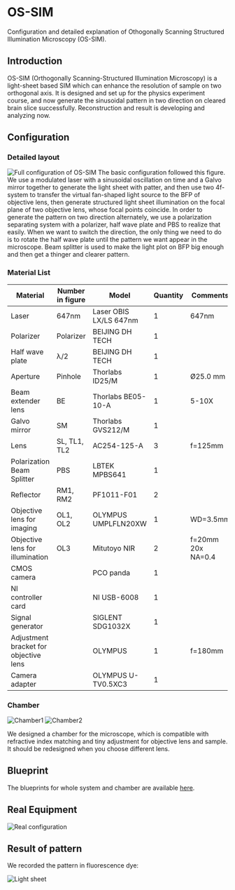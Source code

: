 # OS-SIM
Configuration and detailed explanation of Othogonally Scanning Structured Illumination Microscopy (OS-SIM).

## Introduction
OS-SIM (Orthogonally Scanning-Structured Illumination Microscopy) is a light-sheet based SIM which can enhance the resolution of sample on two orthogonal axis. It is designed and set up for the physics experiment course, and now generate the sinusoidal pattern in two direction on cleared brain slice successfully. Reconstruction and result is developing and analyzing now.

## Configuration
### Detailed layout
![Full configuration of OS-SIM](https://github.com/wangxiaoou2013/OS-SIM/blob/master/Figure/Configuration.png)
The basic configuration followed this figure. We use a modulated laser with a sinusoidal oscillation on time and a Galvo mirror together to generate the light sheet with patter, and then use two 4f-system to transfer the virtual fan-shaped light source to the BFP of objective lens, then generate structured light sheet illumination on the focal plane of two objective lens, whose focal points coincide. In order to generate the pattern on two direction alternately, we use a polarization separating system with a polarizer, half wave plate and PBS to realize that easily. When we want to switch the direction, the only thing we need to do is to rotate the half wave plate until the pattern we want appear in the microscope. Beam splitter is used to make the light plot on BFP big enough and then get a thinger and clearer pattern.
### Material List
| Material | Number in figure | Model | Quantity | Comments |
|  ----  | ----  |  ----  | ----  | ----  |
| Laser |	647nm | Laser	OBIS LX/LS 647nm | 1 | 647nm |
| Polarizer | Polarizer |	BEIJING DH TECH |	1	| |
| Half wave plate |	λ/2 |	BEIJING DH TECH	| 1 | |
| Aperture | Pinhole | Thorlabs ID25/M | 1 | Ø25.0 mm |
| Beam extender lens | BE |	Thorlabs BE05-10-A | 1 | 5-10X |
| Galvo mirror | SM |	Thorlabs GVS212/M |	1	|
| Lens | SL, TL1, TL2 |	AC254-125-A |	3 |	f=125mm |
| Polarization Beam Splitter | PBS | LBTEK MPBS641 | 1 | |
| Reflector | RM1, RM2 | PF1011-F01	| 2	| |
| Objective lens for imaging |	OL1, OL2 | OLYMPUS UMPLFLN20XW | 1 |	WD=3.5mm | 20X NA=0.5 |
| Objective lens for illumination | OL3 | Mitutoyo NIR | 2 | f=20mm 20x NA=0.4 |
| CMOS camera|	|	PCO panda |	1	| |
| NI controller card | | NI USB-6008 | 1 | |
| Signal generator | | SIGLENT SDG1032X |	1	| |
| Adjustment bracket for objective lens |	| OLYMPUS |	1 |	f=180mm |
| Camera adapter | | OLYMPUS U-TV0.5XC3 |	1	| |
### Chamber
![Chamber1](https://github.com/wangxiaoou2013/OS-SIM/blob/master/Figure/Chamber_Design_1.jpg)
![Chamber2](https://github.com/wangxiaoou2013/OS-SIM/blob/master/Figure/Chamber_Design_2.jpg)

We designed a chamber for the microscope, which is compatible with refractive index matching and tiny adjustment for objective lens and sample. It should be redesigned when you choose different lens.

## Blueprint
The blueprints for whole system and chamber are available [here](https://github.com/wangxiaoou2013/OS-SIM/tree/master/Blueprint).

## Real Equipment
![Real configuration](https://github.com/wangxiaoou2013/OS-SIM/blob/master/Figure/Real_Configuration.jpg)

## Result of pattern
We recorded the pattern in fluorescence dye:

![Light sheet](https://github.com/wangxiaoou2013/OS-SIM/blob/master/Figure/Light_sheet_result.png)
